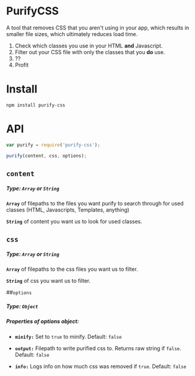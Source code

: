# PurifyCSS

A tool that removes CSS that you aren't using in your app, which results in smaller file sizes, which ultimately reduces load time.

1. Check which classes you use in your HTML **and** Javascript.
2. Filter out your CSS file with only the classes that you **do** use.
3. ??
4. Profit

# Install
```
npm install purify-css
```

# API
```javascript
var purify = require('purify-css');

purify(content, css, options);
```

## ```content```
##### Type: ```Array``` or ```String```

**```Array```** of filepaths to the files you want purify to search through for used classes (HTML, Javascripts, Templates, anything)

**```String```** of content you want us to look for used classes.


## ```css```
##### Type: ```Array``` or ```String```

**```Array```** of filepaths to the css files you want us to filter.

**```String```** of css you want us to filter.


##```options```
##### Type: ```Object```

##### Properties of options object:

* **```minify:```** Set to ```true``` to minify. Default: ```false```

* **```output:```** Filepath to write purified css to. Returns raw string if ```false```. Default: ```false```

* **```info:```** Logs info on how much css was removed if ```true```. Default: ```false```

